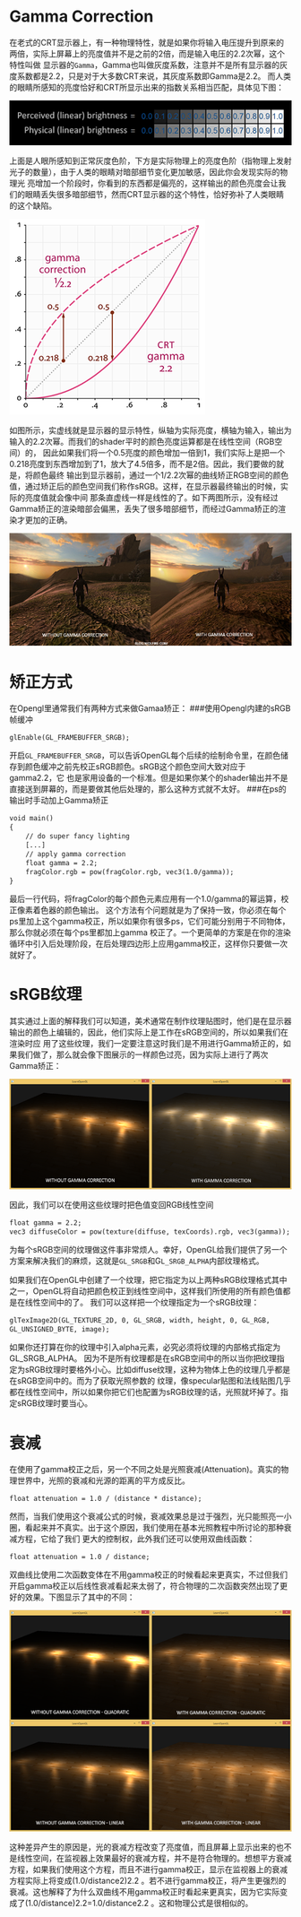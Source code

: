 # Gamma Correction
在老式的CRT显示器上，有一种物理特性，就是如果你将输入电压提升到原来的两倍，实际上屏幕上的亮度值并不是之前的2倍，而是输入电压的2.2次幂，这个特性叫做
显示器的`Gamma`，Gamma也叫做灰度系数，注意并不是所有显示器的灰度系数都是2.2，只是对于大多数CRT来说，其灰度系数即Gamma是2.2。
而人类的眼睛所感知的亮度恰好和CRT所显示出来的指数关系相当匹配，具体见下图：

![gamma_correction_brightness](res/gamma_correction_brightness.png)

上面是人眼所感知到正常灰度色阶，下方是实际物理上的亮度色阶（指物理上发射光子的数量），由于人类的眼睛对暗部细节变化更加敏感，因此你会发现实际的物理光
亮增加一个阶段时，你看到的东西都是偏亮的，这样输出的颜色亮度会让我们的眼睛丢失很多暗部细节，然而CRT显示器的这个特性，恰好弥补了人类眼睛的这个缺陷。

![gamma_correction_gamma_curves](res/gamma_correction_gamma_curves.png)

如图所示，实虚线就是显示器的显示特性，纵轴为实际亮度，横轴为输入，输出为输入的2.2次幂。而我们的shader平时的颜色亮度运算都是在线性空间（RGB空间）的，
因此如果我们将一个0.5亮度的颜色增加一倍到1，我们实际上是把一个0.218亮度到东西增加到了1，放大了4.5倍多，而不是2倍。因此，我们要做的就是，将颜色最终
输出到显示器前，通过一个1/2.2次幂的曲线矫正RGB空间的颜色值，通过矫正后的颜色空间我们称作sRGB。这样，在显示器最终输出的时候，实际的亮度值就会像中间
那条直虚线一样是线性的了。如下两图所示，没有经过Gamma矫正的渲染暗部会偏黑，丢失了很多暗部细节，而经过Gamma矫正的渲染才更加的正确。

![gamma_correction_example](res/gamma_correction_example.png)

# 矫正方式
在Opengl里通常我们有两种方式来做Gamaa矫正：
###使用Opengl内建的sRGB帧缓冲
```
glEnable(GL_FRAMEBUFFER_SRGB);
```
开启`GL_FRAMEBUFFER_SRGB`，可以告诉OpenGL每个后续的绘制命令里，在颜色储存到颜色缓冲之前先校正sRGB颜色。sRGB这个颜色空间大致对应于gamma2.2，它
也是家用设备的一个标准。但是如果你某个的shader输出并不是直接送到屏幕的，而是要做其他后处理的，那么这种方式就不太好。
###在ps的输出时手动加上Gamma矫正
```
void main()
{
    // do super fancy lighting 
    [...]
    // apply gamma correction
    float gamma = 2.2;
    fragColor.rgb = pow(fragColor.rgb, vec3(1.0/gamma));
}
```
最后一行代码，将fragColor的每个颜色元素应用有一个1.0/gamma的幂运算，校正像素着色器的颜色输出。
这个方法有个问题就是为了保持一致，你必须在每个ps里加上这个gamma校正，所以如果你有很多ps，它们可能分别用于不同物体，那么你就必须在每个ps里都加上gamma
校正了。一个更简单的方案是在你的渲染循环中引入后处理阶段，在后处理四边形上应用gamma校正，这样你只要做一次就好了。

# sRGB纹理
其实通过上面的解释我们可以知道，美术通常在制作纹理贴图时，他们是在显示器输出的颜色上编辑的，因此，他们实际上是工作在sRGB空间的，所以如果我们在渲染时应
用了这些纹理，我们一定要注意这时我们是不用进行Gamma矫正的，如果我们做了，那么就会像下图展示的一样颜色过亮，因为实际上进行了两次Gamma矫正：

![gamma_correction_srgbtextures](res/gamma_correction_srgbtextures.png)

因此，我们可以在使用这些纹理时把色值变回RGB线性空间
```
float gamma = 2.2;
vec3 diffuseColor = pow(texture(diffuse, texCoords).rgb, vec3(gamma));
```
为每个sRGB空间的纹理做这件事非常烦人。幸好，OpenGL给我们提供了另一个方案来解决我们的麻烦，这就是`GL_SRGB`和G`L_SRGB_ALPHA`内部纹理格式。

如果我们在OpenGL中创建了一个纹理，把它指定为以上两种sRGB纹理格式其中之一，OpenGL将自动把颜色校正到线性空间中，这样我们所使用的所有颜色值都是在线性空间中的了。
我们可以这样把一个纹理指定为一个sRGB纹理：
```
glTexImage2D(GL_TEXTURE_2D, 0, GL_SRGB, width, height, 0, GL_RGB, GL_UNSIGNED_BYTE, image);
```
如果你还打算在你的纹理中引入alpha元素，必究必须将纹理的内部格式指定为GL_SRGB_ALPHA。
因为不是所有纹理都是在sRGB空间中的所以当你把纹理指定为sRGB纹理时要格外小心。比如diffuse纹理，这种为物体上色的纹理几乎都是在sRGB空间中的。而为了获取光照参数的
纹理，像specular贴图和法线贴图几乎都在线性空间中，所以如果你把它们也配置为sRGB纹理的话，光照就坏掉了。指定sRGB纹理时要当心。

# 衰减
在使用了gamma校正之后，另一个不同之处是光照衰减(Attenuation)。真实的物理世界中，光照的衰减和光源的距离的平方成反比。
```
float attenuation = 1.0 / (distance * distance);
```
然而，当我们使用这个衰减公式的时候，衰减效果总是过于强烈，光只能照亮一小圈，看起来并不真实。出于这个原因，我们使用在基本光照教程中所讨论的那种衰减方程，它给了我们
更大的控制权，此外我们还可以使用双曲线函数：
```
float attenuation = 1.0 / distance;
```
双曲线比使用二次函数变体在不用gamma校正的时候看起来更真实，不过但我们开启gamma校正以后线性衰减看起来太弱了，符合物理的二次函数突然出现了更好的效果。下图显示了其中的不同：

![gamma_correction_attenuation](res/gamma_correction_attenuation.png)

这种差异产生的原因是，光的衰减方程改变了亮度值，而且屏幕上显示出来的也不是线性空间，在监视器上效果最好的衰减方程，并不是符合物理的。想想平方衰减方程，如果我们使用这个方程，而且不进行gamma校正，显示在监视器上的衰减方程实际上将变成(1.0/distance2)2.2
。若不进行gamma校正，将产生更强烈的衰减。这也解释了为什么双曲线不用gamma校正时看起来更真实，因为它实际变成了(1.0/distance)2.2=1.0/distance2.2
。这和物理公式是很相似的。